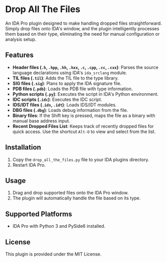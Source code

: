 # Drop All The Files

An IDA Pro plugin designed to make handling dropped files straightforward. Simply drop files onto IDA's window, and the plugin intelligently processes them based on their type, eliminating the need for manual configuration or analysis setup.

## Features
- **Header files (`.h`, `.hpp`, `.hh`, `.hxx`, `.c`, `.cpp`, `.cc`, `.cxx`)**: Parses the source language declarations using IDA's `ida_srclang` module.
- **TIL files (`.til`)**: Adds the TIL file to the type library.
- **SIG files (`.sig`)**: Plans to apply the IDA signature file.
- **PDB files (`.pdb`)**: Loads the PDB file with type information.
- **Python scripts (`.py`)**: Executes the script in IDA's Python environment.
- **IDC scripts (`.idc`)**: Executes the IDC script.
- **IDS/IDT files (`.ids`, `.idt`)**: Loads IDS/IDT modules.
- **DBG files (`.dbg`)**: Loads debug information from the file.
- **Binary files**: If the Shift key is pressed, maps the file as a binary with manual base address input.
- **Recent Dropped Files List**: Keeps track of recently dropped files for quick access. Use the shortcut `Alt-O` to view and select from the list.

## Installation
1. Copy the `drop_all_the_files.py` file to your IDA plugins directory.
2. Restart IDA Pro.

## Usage
1. Drag and drop supported files onto the IDA Pro window.
2. The plugin will automatically handle the file based on its type.

## Supported Platforms
- IDA Pro with Python 3 and PySide6 installed.

## License
This plugin is provided under the MIT License.
